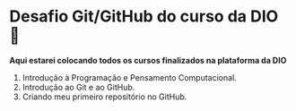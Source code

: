 # Desafio Git/GitHub do curso da DIO :llama:

**Aqui estarei colocando todos os cursos finalizados na plataforma da DIO**

1. Introdução à Programação e Pensamento Computacional.
2. Introdução ao Git e ao GitHub.
3. Criando meu primeiro repositório no GitHub.
